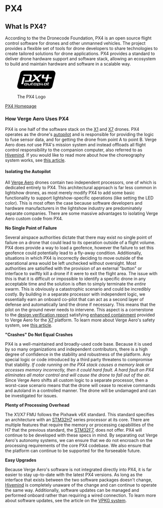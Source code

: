 # PX4

## What Is PX4?

According to the the Dronecode Foundation, PX4 is an open source flight control software for drones and other unmanned vehicles. The project provides a flexible set of tools for drone developers to share technologies to create tailored solutions for drone applications. PX4 provides a standard to deliver drone hardware support and software stack, allowing an ecosystem to build and maintain hardware and software in a scalable way.

<figure><img src="../../.gitbook/assets/PX4_logo_black_large_resized_compressed-compressor.png" alt=""><figcaption><p>The PX4 Logo</p></figcaption></figure>

[PX4 Homepage](https://px4.io/)

### How Verge Aero Uses PX4

PX4 is one half of the software stack on the [X1](../../drone-show-hardware/drones/x1.md) and [X7](https://wiki.droneshow.software/index.php?title=X7\&action=edit\&redlink=1) drones. PX4 operates as the drone's [autopilot](./) and is responsible for providing the logic to fuse sensor data, and for getting the drone from point A to point B. Verge Aero does _not_ use PX4's mission system and instead offloads all flight control responsibility to the companion computer, also referred to as [Hivemind](https://wiki.droneshow.software/index.php?title=Hivemind\&action=edit\&redlink=1). If you would like to read more about how the choreography system works, see [this article](https://wiki.droneshow.software/index.php?title=The\_Choreography\_System\&action=edit\&redlink=1).

#### Isolating the Autopilot

All [Verge Aero](https://wiki.droneshow.software/wiki/Verge\_Aero) drones contain two independent processors, one of which is dedicated entirely to PX4. This architectural approach is far less common in lightshow drones, as most merely modify PX4 to add some basic functionality to support lightshow-specific operations (like setting the LED color). This is most often the case because software developers and hardware manufacturers in the lightshow industry are predominately separate companies. There are some massive advantages to isolating Verge Aero custom code from PX4.

**No Single Point of Failure**

Several airspace authorities dictate that there may exist no single point of failure on a drone that could lead to its operation outside of a flight volume. PX4 does provide a way to load a geofence, however the failure to set this geofence could potentially lead to a fly-away condition. Additionally, situations in which PX4 is incorrectly deciding to move outside of the operational area would be left unchecked without oversight. Most authorities are satisified with the provision of an external "button" or interface to swiftly kill a drone if it were to exit the flight area. The issue with this is that it is difficult or impossible to identify a specific drone in any acceptable time and the solution is often to simply terminate the _entire_ swarm. This is obviously a catastrophic scenario and could be incredibly costly. By building in a separate processor with independent logic, we essentially earn an onboard co-pilot that can act as a second layer of defense and automatically land the drone if necessary. This means that the pilot on the ground never needs to intervene. This aspect is a cornerstone to the [design verification report](https://www.easa.europa.eu/en/domains/drones-air-mobility/operating-drone/specific-category-civil-drones/design-verification-report) satisfying [enhanced containment](https://www.easa.europa.eu/en/document-library/product-certification-consultations/final-means-compliance-light-uas2511-moc-light) provided to Verge Aero for the [X7](https://wiki.droneshow.software/index.php?title=X7\&action=edit\&redlink=1) platform. To learn more about Verge Aero's safety system, see [this article](https://wiki.droneshow.software/wiki/System\_Safety\_Architecture).

**"Crashes" Do Not Equal Crashes**

PX4 is a well-maintained and broadly-used code base. Because it is used by so many organizations and independent contributors, there is a high degree of confidence in the stability and robustness of the platform. Any special logic or code introduced by a third party threatens to compromise that stability. _If code running on the PX4 stack causes a memory leak or accesses memory incorrectly, then it could hard fault. A hard fault on PX4 eliminates all motor control and will cause the drone to fall out of the air._ Since Verge Aero shifts all custom logic to a separate processor, then a worst-case scenario means that the drone will cease to receive commands and autoland in a controlled manner. The drone will be undamaged and can be investigated for issues.

**Plenty of Processing Overhead**

The X1/X7 FMU follows the Pixhawk v6X standard. This standard specifies an architecture with an [STM32H7](https://www.st.com/en/microcontrollers-microprocessors/stm32h7-series.html) series processor at its core. There are multiple features that require the memory or processing capabilities of the H7 that the previous standard, the [STM32F7](https://www.st.com/en/microcontrollers-microprocessors/stm32f7-series.html), does not offer. PX4 will continue to be developed with these specs in mind. By separating out Verge Aero's autonomy systems, we can ensure that we do not encroach on the processing requirements of the core PX4 codebase. We also ensure that the platform can continue to be supported for the forseeable future.

**Easy Upgrades**

Because Verge Aero's software is not integrated directly into PX4, it is far easier to stay up-to-date with the latest PX4 versions. As long as the interface that exists between the two software packages doesn't change, [Hivemind](https://wiki.droneshow.software/index.php?title=Hivemind\&action=edit\&redlink=1) is completely unaware of the change and can continue to operate the same way. Additionally, software updates can be managed and performed onboard rather than requiring a wired connection. To learn more about software updates, see the article on the [VPKG system](../../drone-show-software/verge-console/firmware-vpkg-system.md).

